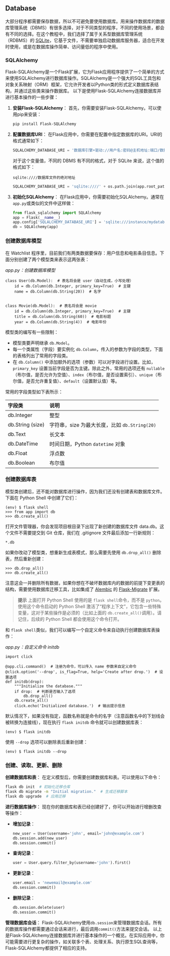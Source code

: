 

## Database

大部分程序都需要保存数据，所以不可避免要使用数据库。用来操作数据库的数据库管理系统（DBMS）有很多选择，对于不同类型的程序，不同的使用场景，都会有不同的选择。在这个教程中，我们选择了属于关系型数据库管理系统（RDBMS）的 [SQLite](https://www.sqlite.org/)，它基于文件，不需要单独启动数据库服务器，适合在开发时使用，或是在数据库操作简单、访问量低的程序中使用。

### SQLAlchemy

Flask-SQLAlchemy是一个Flask扩展，它为Flask应用程序提供了一个简单的方式来使用SQLAlchemy进行数据库操作。SQLAlchemy是一个强大的SQL工具包和对象关系映射（ORM）框架，它允许开发者以Python类的形式定义数据库表结构，并通过这些类来操作数据库。
以下是使用Flask-SQLAlchemy连接数据库并进行基本操作的一些步骤：

1. **安装Flask-SQLAlchemy**：
   首先，你需要安装Flask-SQLAlchemy。可以使用pip来安装：

   ```bash
   pip install Flask-SQLAlchemy
   ```

2. **配置数据库URI**：
   在Flask应用中，你需要在配置中指定数据库的URI。URI的格式通常如下：

   ```python
   SQLALCHEMY_DATABASE_URI = '数据库引擎+驱动://用户名:密码@主机地址:端口/数据库名'
   ```

   对于这个变量值，不同的 DBMS 有不同的格式，对于 SQLite 来说，这个值的格式如下：

   ```
   sqlite:////数据库文件的绝对地址
   ```

   ```python
   SQLALCHEMY_DATABASE_URI = 'sqlite:////' + os.path.join(app.root_path, 'data.db')
   ```

3. **初始化SQLAlchemy**：
   在Flask应用中，你需要初始化SQLAlchemy。通常在`app.py`或类似的文件中这样做：

   ```python
   from flask_sqlalchemy import SQLAlchemy
   app = Flask(__name__)
   app.config['SQLALCHEMY_DATABASE_URI'] = 'sqlite:///instance/mydatabase.db'
   db = SQLAlchemy(app)
   ```

### 创建数据库模型

在 Watchlist 程序里，目前我们有两类数据要保存：用户信息和电影条目信息。下面分别创建了两个模型类来表示这两张表：

   *app.py：创建数据库模型*

   ```
   class User(db.Model):  # 表名将会是 user（自动生成，小写处理）
       id = db.Column(db.Integer, primary_key=True)  # 主键
       name = db.Column(db.String(20))  # 名字
   
   
   class Movie(db.Model):  # 表名将会是 movie
       id = db.Column(db.Integer, primary_key=True)  # 主键
       title = db.Column(db.String(60))  # 电影标题
       year = db.Column(db.String(4))  # 电影年份
   ```

   模型类的编写有一些限制：

   - 模型类要声明继承 `db.Model`。
   - 每一个类属性（字段）要实例化 `db.Column`，传入的参数为字段的类型，下面的表格列出了常用的字段类。
   - 在 `db.Column()` 中添加额外的选项（参数）可以对字段进行设置。比如，`primary_key` 设置当前字段是否为主键。除此之外，常用的选项还有 `nullable`（布尔值，是否允许为空值）、`index`（布尔值，是否设置索引）、`unique`（布尔值，是否允许重复值）、`default`（设置默认值）等。

   常用的字段类型如下表所示：

   | 字段类           | 说明                                          |
   | :--------------- | :-------------------------------------------- |
   | db.Integer       | 整型                                          |
   | db.String (size) | 字符串，size 为最大长度，比如 `db.String(20)` |
   | db.Text          | 长文本                                        |
   | db.DateTime      | 时间日期，Python `datetime` 对象              |
   | db.Float         | 浮点数                                        |
   | db.Boolean       | 布尔值                                        |

   ### 创建数据库表

模型类创建后，还不能对数据库进行操作，因为我们还没有创建表和数据库文件。下面在 Python Shell 中创建了它们：

   ```
   (env) $ flask shell
   >>> from app import db
   >>> db.create_all()
   ```

打开文件管理器，你会发现项目根目录下出现了新创建的数据库文件 data.db。这个文件不需要提交到 Git 仓库，我们在 .gitignore 文件最后添加一行新规则：

   ```
   *.db
   ```

如果你改动了模型类，想重新生成表模式，那么需要先使用 `db.drop_all()` 删除表，然后重新创建：

   ```
   >>> db.drop_all()
   >>> db.create_all()
   ```

注意这会一并删除所有数据，如果你想在不破坏数据库内的数据的前提下变更表的结构，需要使用数据库迁移工具，比如集成了 [Alembic](https://alembic.sqlalchemy.org/en/latest/) 的 [Flask-Migrate](https://github.com/miguelgrinberg/Flask-Migrate) 扩展。

   > **提示** 上面打开 Python Shell 使用的是 `flask shell`命令，而不是 `python`。使用这个命令启动的 Python Shell 激活了“程序上下文”，它包含一些特殊变量，这对于某些操作是必须的（比如上面的 `db.create_all()`调用）。请记住，后续的 Python Shell 都会使用这个命令打开。

   和 `flask shell`类似，我们可以编写一个自定义命令来自动执行创建数据库表操作：

   *app.py：自定义命令 initdb*

   ```
   import click
   
   @app.cli.command()  # 注册为命令，可以传入 name 参数来自定义命令
   @click.option('--drop', is_flag=True, help='Create after drop.')  # 设置选项
   def initdb(drop):
       """Initialize the database."""
       if drop:  # 判断是否输入了选项
           db.drop_all()
       db.create_all()
       click.echo('Initialized database.')  # 输出提示信息
   ```

   默认情况下，如果没有指定，函数名称就是命令的名字（注意函数名中的下划线会被转换为连接线），现在执行 `flask initdb` 命令就可以创建数据库表：

   ```
   (env) $ flask initdb
   ```

   使用 `--drop` 选项可以删除表后重新创建：

   ```
   (env) $ flask initdb --drop
   ```

   ### 创建、读取、更新、删除

**创建数据库和表**：
在定义模型后，你需要创建数据库和表。可以使用以下命令：

```bash
flask db init  # 初始化迁移仓库
flask db migrate -m "Initial migration."  # 生成迁移脚本
flask db upgrade  # 应用迁移
```

**进行数据库操作**：
现在你的数据库和表已经创建好了，你可以开始进行增删改查等操作：

- **增加记录**：

  ```python
  new_user = User(username='john', email='john@example.com')
  db.session.add(new_user)
  db.session.commit()
  ```

- **查询记录**：

  ```python
  user = User.query.filter_by(username='john').first()
  ```

- **更新记录**：

  ```python
  user.email = 'newemail@example.com'
  db.session.commit()
  ```

- **删除记录**：

  ```python
  db.session.delete(user)
  db.session.commit()
  ```

**管理数据库会话**：
Flask-SQLAlchemy使用`db.session`来管理数据库会话。所有的数据库操作都需要通过会话来进行，最后调用`commit()`方法来提交会话。
以上是Flask-SQLAlchemy连接数据库并进行基本操作的一个概览。在实际应用中，你可能需要进行更复杂的操作，如关联多个表、处理关系、执行原生SQL查询等，Flask-SQLAlchemy都提供了相应的支持。

